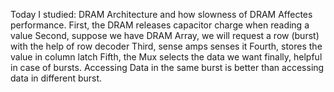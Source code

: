 Today I studied: DRAM Architecture and how slowness of DRAM Affectes performance. 
First, the DRAM releases capacitor charge when reading a value 
Second, suppose we have DRAM Array, we will request a row (burst) with the help of row decoder
Third, sense amps senses it
Fourth, stores the value in column latch
Fifth, the Mux selects the data we want finally, helpful in case of bursts. 
Accessing Data in the same burst is better than accessing data in different burst. 
